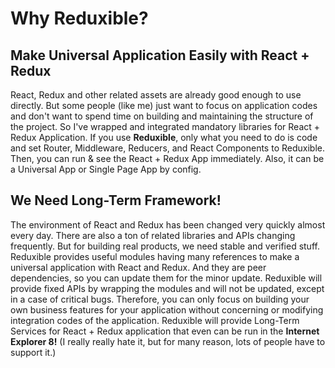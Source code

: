 # Why Reduxible?

## Make Universal Application Easily with React + Redux

React, Redux and other related assets are already good enough to use directly. But some people (like me) just want to focus on application codes and don't want to spend time on building and maintaining the structure of the project. So I've wrapped and integrated mandatory libraries for React + Redux Application. If you use **Reduxible**, only what you need to do is code and set Router, Middleware, Reducers, and React Components to Reduxible. Then, you can run & see the React + Redux App immediately. Also, it can be a Universal App or Single Page App by config.

## We Need Long-Term Framework!

The environment of React and Redux has been changed very quickly almost every day. There are also a ton of related libraries and APIs changing frequently. But for building real products, we need stable and verified stuff. Reduxible provides useful modules having many references to make a universal application with React and Redux. And they are peer dependencies, so you can update them for the minor update. Reduxible will provide fixed APIs by wrapping the modules and will not be updated, except in a case of critical bugs. Therefore, you can only focus on building your own business features for your application without concerning or modifying integration codes of the application. Reduxible will provide Long-Term Services for React + Redux application that even can be run in the **Internet Explorer 8!** (I really really hate it, but for many reason, lots of people have to support it.)
